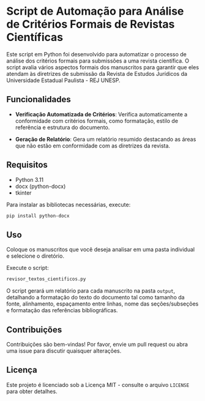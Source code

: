 # **Script de Automação para Análise de Critérios Formais de Revistas Científicas**

Este script em Python foi desenvolvido para automatizar o processo de análise dos critérios formais para submissões a uma revista científica. O script avalia vários aspectos formais dos manuscritos para garantir que eles atendam às diretrizes de submissão da Revista de Estudos Jurídicos da Universidade Estadual Paulista - REJ UNESP.

## **Funcionalidades**

- **Verificação Automatizada de Critérios**: Verifica automaticamente a conformidade com critérios formais, como formatação, estilo de referência e estrutura do documento.

- **Geração de Relatório**: Gera um relatório resumido destacando as áreas que não estão em conformidade com as diretrizes da revista.

## **Requisitos**

- Python 3.11
- docx (python-docx)
- tkinter

Para instalar as bibliotecas necessárias, execute:

```bash
pip install python-docx
```

## **Uso**

Coloque os manuscritos que você deseja analisar em uma pasta individual e selecione o diretório.

Execute o script:

```bash
revisor_textos_cientificos.py
```

O script gerará um relatório para cada manuscrito na pasta `output`, detalhando a formatação do texto do documento tal como tamanho da fonte, alinhamento, espaçamento entre linhas, nome das seções/subseções e formatação das referências bibliográficas.

## **Contribuições**

Contribuições são bem-vindas! Por favor, envie um pull request ou abra uma issue para discutir quaisquer alterações.

## **Licença**

Este projeto é licenciado sob a Licença MIT - consulte o arquivo `LICENSE` para obter detalhes.
